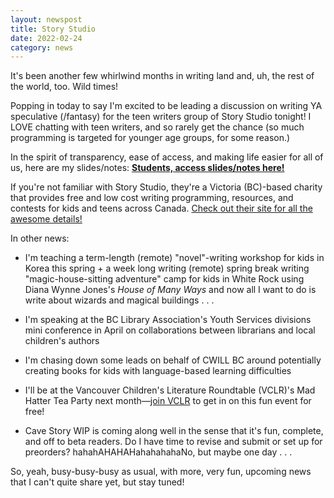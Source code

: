```yaml
---
layout: newspost
title: Story Studio
date: 2022-02-24
category: news
---
```


It's been another few whirlwind months in writing land and, uh, the rest of the world, too. Wild times!

Popping in today to say I'm excited to be leading a discussion on writing YA speculative (/fantasy) for the teen writers group of Story Studio tonight! I LOVE chatting with teen writers, and so rarely get the chance (so much programming is targeted for younger age groups, for some reason.)

In the spirit of transparency, ease of access, and making life easier for all of us, here are my slides/notes: [**Students, access slides/notes here!**](https://docs.google.com/presentation/d/1BVds0lJJfzqRygWDXpN2UHuvN-bgF40VQRBS7VeLuuM/edit?usp=sharing)

If you're not familiar with Story Studio, they're a Victoria (BC)-based charity that provides free and low cost writing programming, resources, and contests for kids and teens across Canada. [Check out their site for all the awesome details!](https://www.storystudio.ca/)

In other news:

 - I'm teaching a term-length (remote) "novel"-writing workshop for kids in Korea this spring + a week long writing (remote) spring break writing "magic-house-sitting adventure" camp for kids in White Rock using Diana Wynne Jones's *House of Many Ways* and now all I want to do is write about wizards and magical buildings . . .

 - I'm speaking at the BC Library Association's Youth Services divisions mini conference in April on collaborations between librarians and local children's authors
 
 - I'm chasing down some leads on behalf of CWILL BC around potentially creating books for kids with language-based learning difficulties
 
 - I'll be at the Vancouver Children's Literature Roundtable (VCLR)'s Mad Hatter Tea Party next month—[join VCLR](https://www.vclr.ca/save-the-date/) to get in on this fun event for free!
 
 - Cave Story WIP is coming along well in the sense that it's fun, complete, and off to beta readers. Do I have time to revise and submit or set up for preorders? hahahAHAHAHahahahahaNo, but maybe one day . . .
 
 So, yeah, busy-busy-busy as usual, with more, very fun, upcoming news that I can't quite share yet, but stay tuned!
